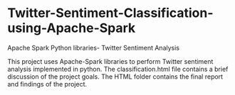 # Twitter-Sentiment-Classification-using-Apache-Spark
Apache Spark Python libraries- Twitter Sentiment Analysis

This project uses Apache-Spark libraries to perform Twitter sentiment analysis implemented in python. The classification.html file contains a
brief discussion of the project goals. The HTML folder contains the final report and findings of the project.
